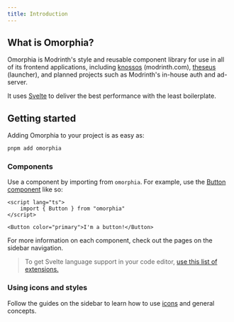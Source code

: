 ```yaml
---
title: Introduction
---
```


## What is Omorphia?

<!--
> Omorphia is in early development, and not ready for use in any application. Contribute to it on [GitHub](https://github.com/modrinth/omorphia).
-->

Omorphia is Modrinth's style and reusable component library for use in all of its frontend applications, including [knossos](https://github.com/modrinth/knossos) (modrinth.com), [theseus](https://github.com/modrinth/theseus) (launcher), and planned projects such as Modrinth's in-house auth and ad-server.

It uses [Svelte](https://svelte.dev/) to deliver the best performance with the least boilerplate.

## Getting started

Adding Omorphia to your project is as easy as:

```bash
pnpm add omorphia
```

### Components

Use a component by importing from `omorphia`. For example, use the [Button component](/components/Button) like so:

```svelte example
<script lang="ts">
    import { Button } from "omorphia"
</script>

<Button color="primary">I'm a button!</Button>
```

For more information on each component, check out the pages on the sidebar navigation.

> To get Svelte language support in your code editor, [use this list of extensions.](https://sveltesociety.dev/tools#editor-support)

### Using icons and styles

Follow the guides on the sidebar to learn how to use [icons](/getting-started/icons) and general concepts.
